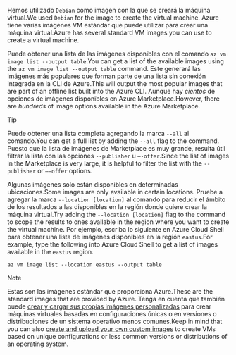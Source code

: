 <span data-ttu-id="600f3-101">Hemos utilizado `Debian` como imagen con la que se creará la máquina virtual.</span><span class="sxs-lookup"><span data-stu-id="600f3-101">We used `Debian` for the image to create the virtual machine.</span></span> <span data-ttu-id="600f3-102">Azure tiene varias imágenes VM estándar que puede utilizar para crear una máquina virtual.</span><span class="sxs-lookup"><span data-stu-id="600f3-102">Azure has several standard VM images you can use to create a virtual machine.</span></span> 

<span data-ttu-id="600f3-103">Puede obtener una lista de las imágenes disponibles con el comando `az vm image list --output table`.</span><span class="sxs-lookup"><span data-stu-id="600f3-103">You can get a list of the available images using the `az vm image list --output table` command.</span></span> <span data-ttu-id="600f3-104">Este generará las imágenes más populares que forman parte de una lista sin conexión integrada en la CLI de Azure.</span><span class="sxs-lookup"><span data-stu-id="600f3-104">This will output the most popular images that are part of an offline list built into the Azure CLI.</span></span> <span data-ttu-id="600f3-105">Aunque hay _cientos_ de opciones de imágenes disponibles en Azure Marketplace.</span><span class="sxs-lookup"><span data-stu-id="600f3-105">However, there are _hundreds_ of image options available in the Azure Marketplace.</span></span> 

> [!TIP]
> <span data-ttu-id="600f3-106">Puede obtener una lista completa agregando la marca `--all` al comando.</span><span class="sxs-lookup"><span data-stu-id="600f3-106">You can get a full list by adding the `--all` flag to the command.</span></span> <span data-ttu-id="600f3-107">Puesto que la lista de imágenes de Marketplace es muy grande, resulta útil filtrar la lista con las opciones `--publisher` u `–-offer`.</span><span class="sxs-lookup"><span data-stu-id="600f3-107">Since the list of images in the Marketplace is very large, it is helpful to filter the list with the `--publisher` or `–-offer` options.</span></span>

<span data-ttu-id="600f3-108">Algunas imágenes solo están disponibles en determinadas ubicaciones.</span><span class="sxs-lookup"><span data-stu-id="600f3-108">Some images are only available in certain locations.</span></span> <span data-ttu-id="600f3-109">Pruebe a agregar la marca `--location [location]` al comando para reducir el ámbito de los resultados a las disponibles en la región donde quiere crear la máquina virtual.</span><span class="sxs-lookup"><span data-stu-id="600f3-109">Try adding the `--location [location]` flag to the command to scope the results to ones available in the region where you want to create the virtual machine.</span></span> <span data-ttu-id="600f3-110">Por ejemplo, escriba lo siguiente en Azure Cloud Shell para obtener una lista de imágenes disponibles en la región `eastus`.</span><span class="sxs-lookup"><span data-stu-id="600f3-110">For example, type the following into Azure Cloud Shell to get a list of images available in the `eastus` region.</span></span>

```azurecli
az vm image list --location eastus --output table
```

> [!NOTE]
> <span data-ttu-id="600f3-111">Estas son las imágenes estándar que proporciona Azure.</span><span class="sxs-lookup"><span data-stu-id="600f3-111">These are the standard images that are provided by Azure.</span></span> <span data-ttu-id="600f3-112">Tenga en cuenta que también puede [crear y cargar sus propias imágenes personalizadas](https://docs.microsoft.com/azure/virtual-machines/linux/tutorial-custom-images) para crear máquinas virtuales basadas en configuraciones únicas o en versiones o distribuciones de un sistema operativo menos comunes.</span><span class="sxs-lookup"><span data-stu-id="600f3-112">Keep in mind that you can also [create and upload your own custom images](https://docs.microsoft.com/azure/virtual-machines/linux/tutorial-custom-images) to create VMs based on unique configurations or less common versions or distributions of an operating system.</span></span>